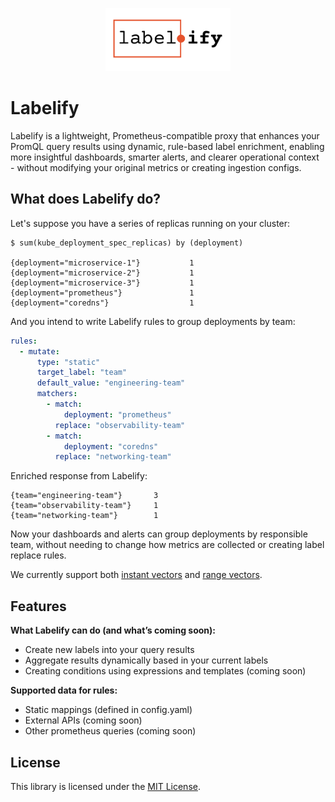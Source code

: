 <p align="center">
  <picture>
    <source media="(prefers-color-scheme: dark)" srcset="./.github/assets/labelify-logo-dark-mode.svg">
    <source media="(prefers-color-scheme: light)" srcset="./.github/assets/labelify-logo-light-mode.svg">
    <img alt="Logo" src="./.github/assets/labelify-logo-dark-mode.svg" width="200">
  </picture>
</p>

# Labelify

Labelify is a lightweight, Prometheus-compatible proxy that enhances your PromQL query results using dynamic, rule-based label enrichment, enabling more insightful dashboards, smarter alerts, and clearer operational context - without modifying your original metrics or creating ingestion configs.

## What does Labelify do?

Let's suppose you have a series of replicas running on your cluster:

```
$ sum(kube_deployment_spec_replicas) by (deployment)

{deployment="microservice-1"}           1
{deployment="microservice-2"}           1
{deployment="microservice-3"}           1
{deployment="prometheus"}               1
{deployment="coredns"}                  1
```

And you intend to write Labelify rules to group deployments by team:

```yml
rules:
  - mutate:
      type: "static"
      target_label: "team"
      default_value: "engineering-team"
      matchers:
        - match:
            deployment: "prometheus"
          replace: "observability-team"
        - match:
            deployment: "coredns"
          replace: "networking-team"
```

Enriched response from Labelify:

```
{team="engineering-team"}       3
{team="observability-team"}     1
{team="networking-team"}        1
```

Now your dashboards and alerts can group deployments by responsible team, without needing to change how metrics are collected or creating label replace rules.

We currently support both [instant vectors](https://prometheus.io/docs/prometheus/latest/querying/api/#instant-vectors) and [range vectors](https://prometheus.io/docs/prometheus/latest/querying/api/#range-vectors).

## Features

**What Labelify can do (and what’s coming soon):**

- Create new labels into your query results
- Aggregate results dynamically based in your current labels
- Creating conditions using expressions and templates (coming soon)

**Supported data for rules:**

- Static mappings (defined in config.yaml)
- External APIs (coming soon)
- Other prometheus queries (coming soon)

## License

This library is licensed under the [MIT License](LICENSE).